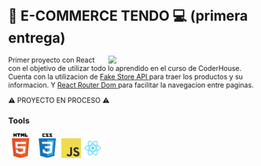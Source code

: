 # :department_store: E-COMMERCE TENDO :computer: (primera entrega)



<img width='300' align='right' src='https://media2.giphy.com/media/l2JdUrmFPxNZZiWYM/200.gif'>

Primer proyecto con React con el objetivo de utilizar todo lo aprendido en el curso de CoderHouse. Cuenta con la utilizacion de <a href='https://fakestoreapi.com/'>  Fake Store API  </a> para traer los productos y su informacion. Y <a href='https://reactrouter.com/'>  React Router Dom </a> para facilitar la navegacion entre paginas. 

:warning: PROYECTO EN PROCESO :warning:

### Tools 

<img src="https://raw.githubusercontent.com/github/explore/80688e429a7d4ef2fca1e82350fe8e3517d3494d/topics/html/html.png" alt="HTML Logo" width="50" height="50"/> <img src="https://raw.githubusercontent.com/github/explore/80688e429a7d4ef2fca1e82350fe8e3517d3494d/topics/css/css.png" alt="CSS Logo" width="50" height="50"/> <img src="https://raw.githubusercontent.com/github/explore/80688e429a7d4ef2fca1e82350fe8e3517d3494d/topics/javascript/javascript.png" alt="JavaScript Logo" width="40" height="40"/> <img src="https://raw.githubusercontent.com/github/explore/80688e429a7d4ef2fca1e82350fe8e3517d3494d/topics/react/react.png" alt="React Logo" width="40" height="40"/>



